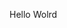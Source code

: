 Hello Wolrd































































































































































































































































































































































































































































































































































































































































































































































































































































































































































































































































































































































































































































































































































































































































































































































































































